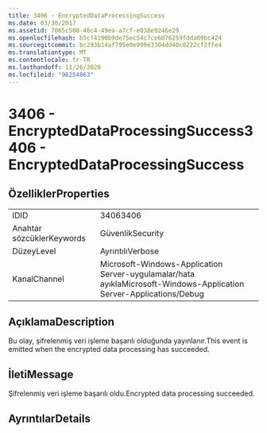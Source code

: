 ```yaml
---
title: 3406 - EncryptedDataProcessingSuccess
ms.date: 03/30/2017
ms.assetid: 7065c508-46c4-49ea-a7cf-e038e9246e29
ms.openlocfilehash: b5cf4190b9de75ec54c7ce6076259fdda69bc424
ms.sourcegitcommit: bc293b14af795e0e999e3304dd40c0222cf2ffe4
ms.translationtype: MT
ms.contentlocale: tr-TR
ms.lasthandoff: 11/26/2020
ms.locfileid: "96254863"
---
```

# <a name="3406---encrypteddataprocessingsuccess"></a><span data-ttu-id="0bc7b-102">3406 - EncryptedDataProcessingSuccess</span><span class="sxs-lookup"><span data-stu-id="0bc7b-102">3406 - EncryptedDataProcessingSuccess</span></span>

## <a name="properties"></a><span data-ttu-id="0bc7b-103">Özellikler</span><span class="sxs-lookup"><span data-stu-id="0bc7b-103">Properties</span></span>  
  
|||  
|-|-|  
|<span data-ttu-id="0bc7b-104">ID</span><span class="sxs-lookup"><span data-stu-id="0bc7b-104">ID</span></span>|<span data-ttu-id="0bc7b-105">3406</span><span class="sxs-lookup"><span data-stu-id="0bc7b-105">3406</span></span>|  
|<span data-ttu-id="0bc7b-106">Anahtar sözcükler</span><span class="sxs-lookup"><span data-stu-id="0bc7b-106">Keywords</span></span>|<span data-ttu-id="0bc7b-107">Güvenlik</span><span class="sxs-lookup"><span data-stu-id="0bc7b-107">Security</span></span>|  
|<span data-ttu-id="0bc7b-108">Düzey</span><span class="sxs-lookup"><span data-stu-id="0bc7b-108">Level</span></span>|<span data-ttu-id="0bc7b-109">Ayrıntılı</span><span class="sxs-lookup"><span data-stu-id="0bc7b-109">Verbose</span></span>|  
|<span data-ttu-id="0bc7b-110">Kanal</span><span class="sxs-lookup"><span data-stu-id="0bc7b-110">Channel</span></span>|<span data-ttu-id="0bc7b-111">Microsoft-Windows-Application Server-uygulamalar/hata ayıkla</span><span class="sxs-lookup"><span data-stu-id="0bc7b-111">Microsoft-Windows-Application Server-Applications/Debug</span></span>|  
  
## <a name="description"></a><span data-ttu-id="0bc7b-112">Açıklama</span><span class="sxs-lookup"><span data-stu-id="0bc7b-112">Description</span></span>  

 <span data-ttu-id="0bc7b-113">Bu olay, şifrelenmiş veri işleme başarılı olduğunda yayınlanır.</span><span class="sxs-lookup"><span data-stu-id="0bc7b-113">This event is emitted when the encrypted data processing has succeeded.</span></span>  
  
## <a name="message"></a><span data-ttu-id="0bc7b-114">İleti</span><span class="sxs-lookup"><span data-stu-id="0bc7b-114">Message</span></span>  

 <span data-ttu-id="0bc7b-115">Şifrelenmiş veri işleme başarılı oldu.</span><span class="sxs-lookup"><span data-stu-id="0bc7b-115">Encrypted data processing succeeded.</span></span>  
  
## <a name="details"></a><span data-ttu-id="0bc7b-116">Ayrıntılar</span><span class="sxs-lookup"><span data-stu-id="0bc7b-116">Details</span></span>
